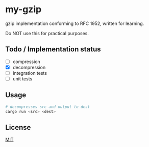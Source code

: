 # my-gzip

gzip implementation conforming to RFC 1952, written for learning.

Do NOT use this for practical purposes.

## Todo / Implementation status

- [ ] compression
- [x] decompression
- [ ] integration tests
- [ ] unit tests

## Usage

```sh
# decompresses src and output to dest
cargo run <src> <dest>
```

## License

[MIT](LICENSE)
